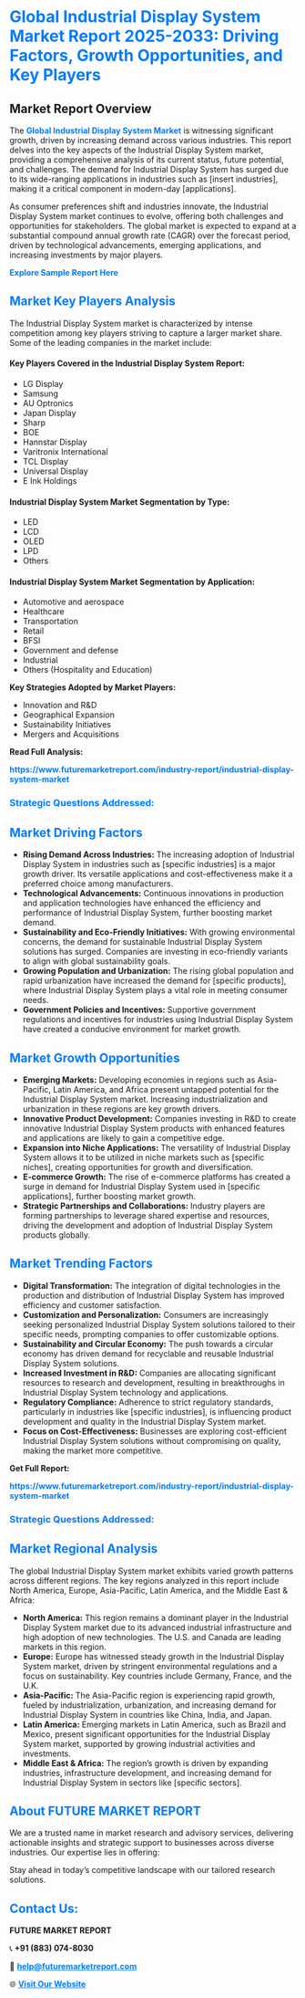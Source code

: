 <h1 style="color: #007BFF;">Global Industrial Display System Market Report 2025-2033: Driving Factors, Growth Opportunities, and Key Players</h1>

<section id="overview">
<h2>Market Report Overview</h2>
<p>The <a href="https://www.futuremarketreport.com/industry-report/industrial-display-system-market" style="color: #007BFF; text-decoration: none;"><strong>Global Industrial Display System Market</strong></a> is witnessing significant growth, driven by increasing demand across various industries. This report delves into the key aspects of the Industrial Display System market, providing a comprehensive analysis of its current status, future potential, and challenges. The demand for Industrial Display System has surged due to its wide-ranging applications in industries such as [insert industries], making it a critical component in modern-day [applications].</p>
<p>As consumer preferences shift and industries innovate, the Industrial Display System market continues to evolve, offering both challenges and opportunities for stakeholders. The global market is expected to expand at a substantial compound annual growth rate (CAGR) over the forecast period, driven by technological advancements, emerging applications, and increasing investments by major players.</p>
</section>

<section id="overview">
<p><a href="https://www.futuremarketreport.com/request-sample/reportId=43003" style="color: #007BFF; text-decoration: none;"><strong>Explore Sample Report Here</strong></a></p>
</section>

<section id="key-players">
<h2 style="color: #007BFF;">Market Key Players Analysis</h2>
<p>The Industrial Display System market is characterized by intense competition among key players striving to capture a larger market share. Some of the leading companies in the market include:</p>
<h4>Key Players Covered in the Industrial Display System Report:</h4>
<ul><li>LG Display</li><li>Samsung</li><li>AU Optronics</li><li>Japan Display</li><li>Sharp</li><li>BOE</li><li>Hannstar Display</li><li>Varitronix International</li><li>TCL Display</li><li>Universal Display</li><li>E Ink Holdings</li></ul>
<h4>Industrial Display System Market Segmentation by Type:</h4>
<ul><li>LED</li><li>LCD</li><li>OLED</li><li>LPD</li><li>Others</li></ul>

<h4>Industrial Display System Market Segmentation by Application:</h4>
<ul><li>Automotive and aerospace</li><li>Healthcare</li><li>Transportation</li><li>Retail</li><li>BFSI</li><li>Government and defense</li><li>Industrial</li><li>Others (Hospitality and Education)</li></ul>
<p><strong>Key Strategies Adopted by Market Players:</strong></p>
<ul>
<li>Innovation and R&D</li>
<li>Geographical Expansion</li>
<li>Sustainability Initiatives</li>
<li>Mergers and Acquisitions</li>
</ul>
</section>

<section>
<p><strong>Read Full Analysis: </strong></p><a href="https://www.futuremarketreport.com/industry-report/industrial-display-system-market" style="color: #007BFF; text-decoration: none;"><strong>https://www.futuremarketreport.com/industry-report/industrial-display-system-market</strong></a>
<h3 style="color: #007BFF;">Strategic Questions Addressed:</h3>
</section>

<section id="driving-factors">
<h2 style="color: #007BFF;">Market Driving Factors</h2>
<ul>
<li><strong>Rising Demand Across Industries:</strong> The increasing adoption of Industrial Display System in industries such as [specific industries] is a major growth driver. Its versatile applications and cost-effectiveness make it a preferred choice among manufacturers.</li>
<li><strong>Technological Advancements:</strong> Continuous innovations in production and application technologies have enhanced the efficiency and performance of Industrial Display System, further boosting market demand.</li>
<li><strong>Sustainability and Eco-Friendly Initiatives:</strong> With growing environmental concerns, the demand for sustainable Industrial Display System solutions has surged. Companies are investing in eco-friendly variants to align with global sustainability goals.</li>
<li><strong>Growing Population and Urbanization:</strong> The rising global population and rapid urbanization have increased the demand for [specific products], where Industrial Display System plays a vital role in meeting consumer needs.</li>
<li><strong>Government Policies and Incentives:</strong> Supportive government regulations and incentives for industries using Industrial Display System have created a conducive environment for market growth.</li>
</ul>
</section>

<section id="growth-opportunities">
<h2 style="color: #007BFF;">Market Growth Opportunities</h2>
<ul>
<li><strong>Emerging Markets:</strong> Developing economies in regions such as Asia-Pacific, Latin America, and Africa present untapped potential for the Industrial Display System market. Increasing industrialization and urbanization in these regions are key growth drivers.</li>
<li><strong>Innovative Product Development:</strong> Companies investing in R&D to create innovative Industrial Display System products with enhanced features and applications are likely to gain a competitive edge.</li>
<li><strong>Expansion into Niche Applications:</strong> The versatility of Industrial Display System allows it to be utilized in niche markets such as [specific niches], creating opportunities for growth and diversification.</li>
<li><strong>E-commerce Growth:</strong> The rise of e-commerce platforms has created a surge in demand for Industrial Display System used in [specific applications], further boosting market growth.</li>
<li><strong>Strategic Partnerships and Collaborations:</strong> Industry players are forming partnerships to leverage shared expertise and resources, driving the development and adoption of Industrial Display System products globally.</li>
</ul>
</section>

<section id="trending-factors">
<h2 style="color: #007BFF;">Market Trending Factors</h2>
<ul>
<li><strong>Digital Transformation:</strong> The integration of digital technologies in the production and distribution of Industrial Display System has improved efficiency and customer satisfaction.</li>
<li><strong>Customization and Personalization:</strong> Consumers are increasingly seeking personalized Industrial Display System solutions tailored to their specific needs, prompting companies to offer customizable options.</li>
<li><strong>Sustainability and Circular Economy:</strong> The push towards a circular economy has driven demand for recyclable and reusable Industrial Display System solutions.</li>
<li><strong>Increased Investment in R&D:</strong> Companies are allocating significant resources to research and development, resulting in breakthroughs in Industrial Display System technology and applications.</li>
<li><strong>Regulatory Compliance:</strong> Adherence to strict regulatory standards, particularly in industries like [specific industries], is influencing product development and quality in the Industrial Display System market.</li>
<li><strong>Focus on Cost-Effectiveness:</strong> Businesses are exploring cost-efficient Industrial Display System solutions without compromising on quality, making the market more competitive.</li>
</ul>
</section>

<section>
<p><strong>Get Full Report: </strong></p><a href="https://www.futuremarketreport.com/industry-report/industrial-display-system-market" style="color: #007BFF; text-decoration: none;"><strong>https://www.futuremarketreport.com/industry-report/industrial-display-system-market</strong></a>
<h3 style="color: #007BFF;">Strategic Questions Addressed:</h3>
</section>


<section id="regional-analysis">
<h2 style="color: #007BFF;">Market Regional Analysis</h2>
<p>The global Industrial Display System market exhibits varied growth patterns across different regions. The key regions analyzed in this report include North America, Europe, Asia-Pacific, Latin America, and the Middle East & Africa:</p>
<ul>
<li><strong>North America:</strong> This region remains a dominant player in the Industrial Display System market due to its advanced industrial infrastructure and high adoption of new technologies. The U.S. and Canada are leading markets in this region.</li>
<li><strong>Europe:</strong> Europe has witnessed steady growth in the Industrial Display System market, driven by stringent environmental regulations and a focus on sustainability. Key countries include Germany, France, and the U.K.</li>
<li><strong>Asia-Pacific:</strong> The Asia-Pacific region is experiencing rapid growth, fueled by industrialization, urbanization, and increasing demand for Industrial Display System in countries like China, India, and Japan.</li>
<li><strong>Latin America:</strong> Emerging markets in Latin America, such as Brazil and Mexico, present significant opportunities for the Industrial Display System market, supported by growing industrial activities and investments.</li>
<li><strong>Middle East & Africa:</strong> The region’s growth is driven by expanding industries, infrastructure development, and increasing demand for Industrial Display System in sectors like [specific sectors].</li>
</ul>
</section>

<footer>
<h2 style="color: #007BFF;">About FUTURE MARKET REPORT</h2>
<p>We are a trusted name in market research and advisory services, delivering actionable insights and strategic support to businesses across diverse industries. Our expertise lies in offering:</p>

<p>Stay ahead in today’s competitive landscape with our tailored research solutions.</p>

<h2 style="color: #007BFF;">Contact Us:</h2>
<p><strong>FUTURE MARKET REPORT</strong></p>
<p>📞 <strong>+91 (883) 074-8030</strong></p>
<p>📧 <strong><a href="mailto:help@futuremarketreport.com" style="color: #007BFF;">help@futuremarketreport.com</a></strong></p>
<p>🌐 <strong><a href="https://www.futuremarketreport.com/" style="color: #007BFF;">Visit Our Website</a></strong></p>
</footer>